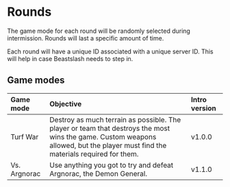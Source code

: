 # Rounds
The game mode for each round will be randomly selected during intermission. Rounds will last a specific amount of time.

Each round will have a unique ID associated with a unique server ID. This will help in case Beastslash needs to step in.

## Game modes
<table>
  <thead>
    <tr>
      <th align="left">Game mode</th>
      <th align="left">Objective</th>
      <th align="left">Intro version</th>
    </tr>
  </thead>
  <tbody>
    <tr>
      <td>Turf War</td>
      <td>Destroy as much terrain as possible. The player or team that destroys the most wins the game. Custom weapons allowed, but the player must find the materials required for them.</td>
      <td>v1.0.0</td>
    </tr>
    <tr>
      <td>Vs. Argnorac</td>
      <td>Use anything you got to try and defeat Argnorac, the Demon General.</td>
      <td>v1.1.0</td>
    </tr>
  </tbody>
</table>
